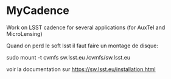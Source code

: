 # MyCadence
Work on LSST cadence for several applications (for AuxTel and MicroLensing)

Quand on perd le soft lsst il faut faire un montage de disque:

sudo mount -t cvmfs sw.lsst.eu  /cvmfs/sw.lsst.eu

voir la documentation sur https://sw.lsst.eu/installation.html

